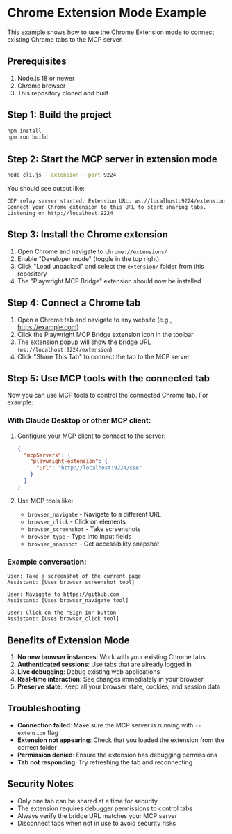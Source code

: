 # Chrome Extension Mode Example

This example shows how to use the Chrome Extension mode to connect existing Chrome tabs to the MCP server.

## Prerequisites

1. Node.js 18 or newer
2. Chrome browser
3. This repository cloned and built

## Step 1: Build the project

```bash
npm install
npm run build
```

## Step 2: Start the MCP server in extension mode

```bash
node cli.js --extension --port 9224
```

You should see output like:
```
CDP relay server started. Extension URL: ws://localhost:9224/extension
Connect your Chrome extension to this URL to start sharing tabs.
Listening on http://localhost:9224
```

## Step 3: Install the Chrome extension

1. Open Chrome and navigate to `chrome://extensions/`
2. Enable "Developer mode" (toggle in the top right)
3. Click "Load unpacked" and select the `extension/` folder from this repository
4. The "Playwright MCP Bridge" extension should now be installed

## Step 4: Connect a Chrome tab

1. Open a Chrome tab and navigate to any website (e.g., https://example.com)
2. Click the Playwright MCP Bridge extension icon in the toolbar
3. The extension popup will show the bridge URL (`ws://localhost:9224/extension`)
4. Click "Share This Tab" to connect the tab to the MCP server

## Step 5: Use MCP tools with the connected tab

Now you can use MCP tools to control the connected Chrome tab. For example:

### With Claude Desktop or other MCP client:

1. Configure your MCP client to connect to the server:
   ```json
   {
     "mcpServers": {
       "playwright-extension": {
         "url": "http://localhost:9224/sse"
       }
     }
   }
   ```

2. Use MCP tools like:
   - `browser_navigate` - Navigate to a different URL
   - `browser_click` - Click on elements
   - `browser_screenshot` - Take screenshots
   - `browser_type` - Type into input fields
   - `browser_snapshot` - Get accessibility snapshot

### Example conversation:

```
User: Take a screenshot of the current page
Assistant: [Uses browser_screenshot tool]

User: Navigate to https://github.com
Assistant: [Uses browser_navigate tool]

User: Click on the "Sign in" button
Assistant: [Uses browser_click tool]
```

## Benefits of Extension Mode

1. **No new browser instances**: Work with your existing Chrome tabs
2. **Authenticated sessions**: Use tabs that are already logged in
3. **Live debugging**: Debug existing web applications
4. **Real-time interaction**: See changes immediately in your browser
5. **Preserve state**: Keep all your browser state, cookies, and session data

## Troubleshooting

- **Connection failed**: Make sure the MCP server is running with `--extension` flag
- **Extension not appearing**: Check that you loaded the extension from the correct folder
- **Permission denied**: Ensure the extension has debugging permissions
- **Tab not responding**: Try refreshing the tab and reconnecting

## Security Notes

- Only one tab can be shared at a time for security
- The extension requires debugger permissions to control tabs
- Always verify the bridge URL matches your MCP server
- Disconnect tabs when not in use to avoid security risks